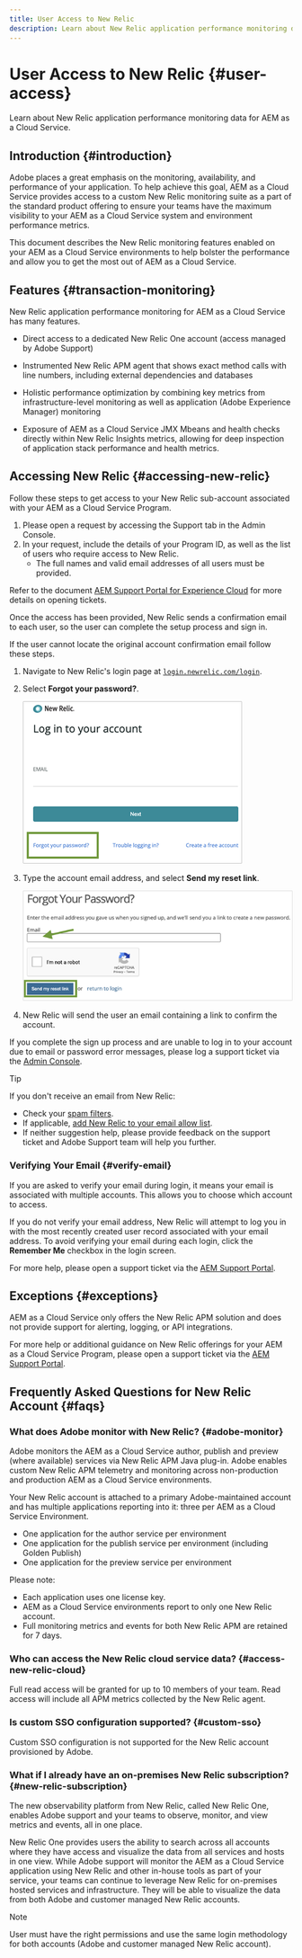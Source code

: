 ```yaml
---
title: User Access to New Relic
description: Learn about New Relic application performance monitoring data for AEM as a Cloud Service.
---
```


# User Access to New Relic {#user-access}

Learn about New Relic application performance monitoring data for AEM as a Cloud Service.

## Introduction {#introduction}

Adobe places a great emphasis on the monitoring, availability, and performance of your application. To help achieve this goal, AEM as a Cloud Service provides access to a custom New Relic monitoring suite as a part of the standard product offering to ensure your teams have the maximum visibility to your AEM as a Cloud Service system and environment performance metrics.

This document describes the New Relic monitoring features enabled on your AEM as a Cloud Service environments to help bolster the performance and allow you to get the most out of AEM as a Cloud Service.

## Features {#transaction-monitoring}

New Relic application performance monitoring for AEM as a Cloud Service has many features.

* Direct access to a dedicated New Relic One account (access managed by Adobe Support)

* Instrumented New Relic APM agent that shows exact method calls with line numbers, including external dependencies and databases

* Holistic performance optimization by combining key metrics from infrastructure-level monitoring as well as application (Adobe Experience Manager) monitoring

* Exposure of AEM as a Cloud Service JMX Mbeans and health checks directly within New Relic Insights metrics, allowing for deep inspection of application stack performance and health metrics.

## Accessing New Relic {#accessing-new-relic}

Follow these steps to get access to your New Relic sub-account associated with your AEM as a Cloud Service Program.

1. Please open a request by accessing the Support tab in the Admin Console. 
1. In your request, include the details of your Program ID, as well as the list of users who require access to New Relic. 
   * The full names and valid email addresses of all users must be provided. 

Refer to the document [AEM Support Portal for Experience Cloud](https://helpx.adobe.com/enterprise/using/support-for-experience-cloud.html) for more details on opening tickets.

Once the access has been provided, New Relic sends a confirmation email to each user, so the user can complete the setup process and sign in. 

If the user cannot locate the original account confirmation email follow these steps.

1. Navigate to New Relic's login page at [`login.newrelic.com/login`](https://login.newrelic.com/login).

1. Select **Forgot your password?**.

   ![New Relic login](/help/implementing/cloud-manager/assets/new-relic/newrelic-1.png)

1. Type the account email address, and select **Send my reset link**.

   ![Enter email address](/help/implementing/cloud-manager/assets/new-relic/newrelic-2.png)

1. New Relic will send the user an email containing a link to confirm the account.

If you complete the sign up process and are unable to log in to your account due to email or password error messages, please log a support ticket via the [Admin Console](https://adminconsole.adobe.com/).

>[!TIP]
>
>If you don't receive an email from New Relic:
>
>* Check your [spam filters](https://docs.newrelic.com/docs/accounts/accounts-billing/account-setup/create-your-new-relic-account/).
>* If applicable, [add New Relic to your email allow list](https://docs.newrelic.com/docs/accounts/accounts/account-maintenance/account-email-settings/#email-whitelist).
>* If neither suggestion help, please provide feedback on the support ticket and Adobe Support team will help you further.

### Verifying Your Email {#verify-email}

If you are asked to verify your email during login, it means your email is associated with multiple accounts. This allows you to choose which account to access.

If you do not verify your email address, New Relic will attempt to log you in with the most recently created user record associated with your email address. To avoid verifying your email during each login, click the **Remember Me** checkbox in the login screen.

For more help, please open a support ticket via the [AEM Support Portal](https://helpx.adobe.com/enterprise/using/support-for-experience-cloud.html).

## Exceptions {#exceptions}
 
AEM as a Cloud Service only offers the New Relic APM solution and does not provide support for alerting, logging, or API integrations.

For more help or additional guidance on New Relic offerings for your AEM as a Cloud Service Program, please open a support ticket via the [AEM Support Portal](https://helpx.adobe.com/enterprise/using/support-for-experience-cloud.html).

## Frequently Asked Questions for New Relic Account {#faqs}

### What does Adobe monitor with New Relic? {#adobe-monitor}

Adobe monitors the AEM as a Cloud Service author, publish and preview (where available) services via New Relic APM Java plug-in. Adobe enables custom New Relic APM telemetry and monitoring across non-production and production AEM as a Cloud Service environments. 

Your New Relic account is attached to a primary Adobe-maintained account and has multiple applications reporting into it: three per AEM as a Cloud Service Environment. 

* One application for the author service per environment
* One application for the publish service per environment (including Golden Publish)
* One application for the preview service per environment

Please note:

* Each application uses one license key.
* AEM as a Cloud Service environments report to only one New Relic account.
* Full monitoring metrics and events for both New Relic APM are retained for 7 days.

### Who can access the New Relic cloud service data? {#access-new-relic-cloud}

Full read access will be granted for up to 10 members of your team. Read access will include all APM metrics collected by the New Relic agent.

### Is custom SSO configuration supported? {#custom-sso}

Custom SSO configuration is not supported for the New Relic account provisioned by Adobe.

### What if I already have an on-premises New Relic subscription? {#new-relic-subscription}

The new observability platform from New Relic, called New Relic One, enables Adobe support and your teams to observe, monitor, and view metrics and events, all in one place.

New Relic One provides users the ability to search across all accounts where they have access and visualize the data from all services and hosts in one view. While Adobe support will monitor the AEM as a Cloud Service application using New Relic and other in-house tools as part of your service, your teams can continue to leverage New Relic for on-premises hosted services and infrastructure. They will be able to visualize the data from both Adobe and customer managed New Relic accounts.

>[!NOTE]
>User must have the right permissions and use the same login methodology for both accounts (Adobe and customer managed New Relic account).


